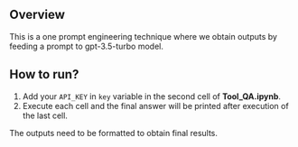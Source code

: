 <!---
Acknoledgements: https://github.com/night-chen/ToolQA
-->

## Overview
This is a one prompt engineering technique where we obtain outputs by feeding a prompt to gpt-3.5-turbo model.

## How to run?
1. Add your ```API_KEY``` in ```key``` variable in the second cell of <b>Tool_QA.ipynb</b>.
2. Execute each cell and the final answer will be printed after execution of the last cell.

The outputs need to be formatted to obtain final results.
